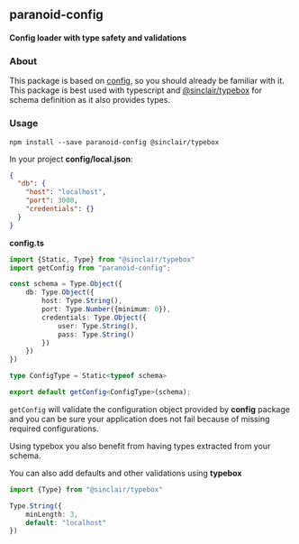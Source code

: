 ## paranoid-config

#### Config loader with type safety and validations

### About

This package is based on [config]("https://www.npmjs.com/package/node-config"), so you should already
be familiar with it. This package is best used with typescript
and [@sinclair/typebox](https://www.npmjs.com/package/@sinclair/typebox) for schema
definition as it also provides types.

### Usage
```shell
npm install --save paranoid-config @sinclair/typebox
```

In your project **config/local.json**:
```json
{
  "db": {
    "host": "localhost",
    "port": 3000,
    "credentials": {}
  }
}
```

**config.ts**

```typescript
import {Static, Type} from "@sinclair/typebox"
import getConfig from "paranoid-config";

const schema = Type.Object({
    db: Type.Object({
        host: Type.String(),
        port: Type.Number({minimum: 0}),
        credentials: Type.Object({
            user: Type.String(),
            pass: Type.String()
        })
    })
})

type ConfigType = Static<typeof schema>

export default getConfig<ConfigType>(schema);
```

`getConfig` will validate the configuration object
provided by **config** package and you can be sure
your application does not fail because of missing
required configurations.

Using typebox you also benefit from having types
extracted from your schema.

You can also add defaults and other validations 
using **typebox**
```typescript
import {Type} from "@sinclair/typebox"

Type.String({
    minLength: 3,
    default: "localhost"
})
```
